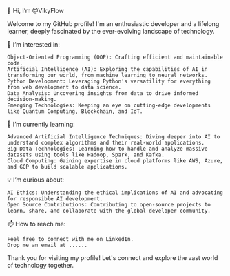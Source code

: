 👋 Hi, I’m @VikyFlow

Welcome to my GitHub profile! I'm an enthusiastic developer and a lifelong learner, deeply fascinated by the ever-evolving landscape of technology.

👀 I’m interested in:

    Object-Oriented Programming (OOP): Crafting efficient and maintainable code.
    Artificial Intelligence (AI): Exploring the capabilities of AI in transforming our world, from machine learning to neural networks.
    Python Development: Leveraging Python's versatility for everything from web development to data science.
    Data Analysis: Uncovering insights from data to drive informed decision-making.
    Emerging Technologies: Keeping an eye on cutting-edge developments like Quantum Computing, Blockchain, and IoT.

🌱 I’m currently learning:

    Advanced Artificial Intelligence Techniques: Diving deeper into AI to understand complex algorithms and their real-world applications.
    Big Data Technologies: Learning how to handle and analyze massive datasets using tools like Hadoop, Spark, and Kafka.
    Cloud Computing: Gaining expertise in cloud platforms like AWS, Azure, and GCP to build scalable applications.

💡 I’m curious about:

    AI Ethics: Understanding the ethical implications of AI and advocating for responsible AI development.
    Open Source Contributions: Contributing to open-source projects to learn, share, and collaborate with the global developer community.

📫 How to reach me:

    Feel free to connect with me on LinkedIn.
    Drop me an email at ......

Thank you for visiting my profile! Let's connect and explore the vast world of technology together.
